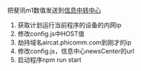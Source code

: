 把斐讯m1数值发送到[信息中转中心](https://github.com/creatorMao/news-center)

1. 获取计划运行当前程序的设备的内网ip
2. 修改config.js中HOST值
3. 劫持域名aircat.phicomm.com到刚才的ip
4. 修改config.js，信息中心newsCenter的url
5. 启动程序npm run start